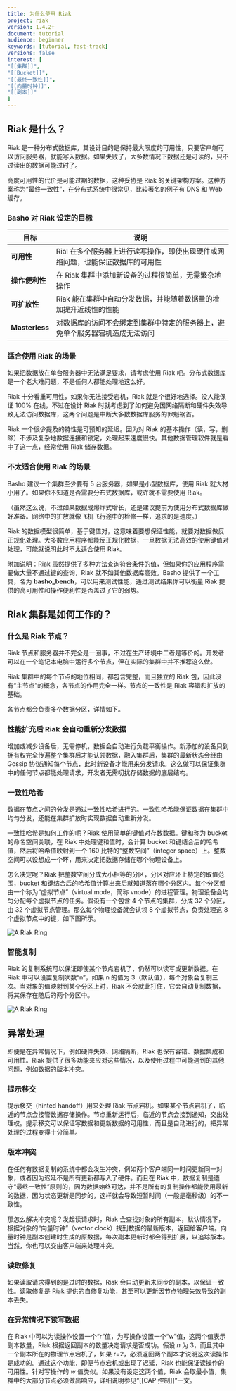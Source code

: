 ```yaml
---
title: 为什么使用 Riak
project: riak
version: 1.4.2+
document: tutorial
audience: beginner
keywords: [tutorial, fast-track]
versions: false
interest: [
"[[集群]]",
"[[Bucket]]",
"[[最终一致性]]",
"[[向量时钟]]",
"[[副本]]"
]
---
```


## Riak 是什么？

Riak 是一种分布式数据库，其设计目的是保持最大限度的可用性，只要客户端可以访问服务器，就能写入数据。如果失败了，大多数情况下数据还是可读的，只不过读出的数据可能过时了。

高度可用性的代价是可能过期的数据，这种妥协是 Riak 的关键架构方案。这种方案称为“最终一致性”，在分布式系统中很常见，比较著名的例子有 DNS 和 Web 缓存。

### Basho 对 Riak 设定的目标

目标 | 说明
-------|-------
**可用性** | Rial 在多个服务器上进行读写操作，即使出现硬件或网络问题，也能保证数据库的可用性
**操作便利性** | 在 Riak 集群中添加新设备的过程很简单，无需繁杂地操作
**可扩放性** | Riak 能在集群中自动分发数据，并能随着数据量的增加提升近线性的性能
**Masterless** | 对数据库的访问不会绑定到集群中特定的服务器上，避免单个服务器宕机造成无法访问

### 适合使用 Riak 的场景

如果把数据放在单台服务器中无法满足要求，请考虑使用 Riak 吧。分布式数据库是一个老大难问题，不是任何人都能处理地这么好。

Riak 十分看重可用性，如果你无法接受宕机，Riak 就是个很好地选择。没人能保证 100% 在线，不过在设计 Riak 时就考虑到了如何避免因网络隔断和硬件失效导致无法访问数据库，这两个问题是中断大多数数据库服务的罪魁祸首。

Riak 一个很少提及的特性是可预知的延迟。因为对 Riak 的基本操作（读，写，删除）不涉及复杂地数据连接和锁定，处理起来速度很快。其他数据管理软件就是看中了这一点，经常使用 Riak 储存数据。

### 不太适合使用 Riak 的场景

Basho 建议一个集群至少要有 5 台服务器，如果是小型数据库，使用 Riak 就大材小用了。如果你不知道是否需要分布式数据库，或许就不需要使用 Riak。

（虽然这么说，不过如果数据成爆炸式增长，还是建议提前为使用分布式数据库做好准备。网络中的扩放就像飞机飞行途中的检修一样，追求的是速度。）

Riak 的数据模型很简单，基于键值对，这意味着要想保证性能，就要对数据做反正规化处理。大多数应用程序都能反正规化数据，一旦数据无法高效的使用键值对处理，可能就说明此时不太适合使用 Riak。

附加说明：Riak 虽然提供了多种方法查询符合条件的值，但如果你的应用程序需要做大量不通过键的查询，Riak 就不如其他数据库高效。Basho 提供了一个工具，名为 **basho_bench**，可以用来测试性能，通过测试结果你可以衡量 Riak 提供的高可用性和操作便利性是否盖过了它的弱势。

## Riak 集群是如何工作的？

### 什么是 Riak 节点？

Riak 节点和服务器并不完全是一回事，不过在生产环境中二者是等价的。开发者可以在一个笔记本电脑中运行多个节点，但在实际的集群中并不推荐这么做。

Riak 集群中的每个节点的地位相同，都包含完整，而且独立的 Riak 包，因此没有“主节点”的概念，各节点的作用完全一样。节点的一致性是 Riak 容错和扩放的基础。

各节点都会负责多个数据分区，详情如下。

### 性能扩充后 Riak 会自动重新分发数据

增加或减少设备后，无需停机，数据会自动进行负载平衡操作。新添加的设备只到拥有权完全传遍整个集群后才能认领数据，融入集群后，集群的最新状态会经由 Gossip 协议通知每个节点，此时新设备才能用来分发请求。这么做可以保证集群中的任何节点都能处理请求，开发者无需叨扰存储数据的底层结构。

### 一致性哈希

数据在节点之间的分发是通过一致性哈希进行的。一致性哈希能保证数据在集群中均匀分发，还能在集群扩放时实现数据自动重新分发。

一致性哈希是如何工作的呢？Riak 使用简单的键值对存数数据。键和称为 bucket 的命名空间关联，在 Riak 中处理键和值时，会计算 bucket 和键结合后的哈希值，然后将哈希值映射到一个 160 比特的“整数空间”（integer space）上。整数空间可以设想成一个环，用来决定把数据存储在哪个物理设备上。

怎么决定呢？Riak 把整数空间分成大小相等的分区，分区对应环上特定的取值范围，bucket 和键结合后的哈希值计算出来后就知道落在哪个分区内。每个分区都由一个称为“虚拟节点”（virtual mode，简称 vnode）的进程管理。物理设备会均匀分配每个虚拟节点的任务。假设有一个包含 4 个节点的集群，分成 32 个分区，由 32 个虚拟节点管理。那么每个物理设备就会认领 8 个虚拟节点，负责处理这 8 个虚拟节点中的键，如下图所示。

![A Riak Ring](/images/riak-ring.png)

### 智能复制

Riak 的复制系统可以保证即使某个节点宕机了，仍然可以读写或更新数据。在 Riak 中可以设置复制次数“n”，如果 n 的值为 3（默认值），每个对象会复制三次。当对象的值映射到某个分区上时，Riak 不会就此打住，它会自动复制数据，将其保存在随后的两个分区中。

![A Riak Ring](/images/riak-data-distribution.png)

## 异常处理

即便是在异常情况下，例如硬件失效、网络隔断，Riak 也保有容错、数据集成和可用性。Riak 提供了很多功能来应对这些情况，以及使用过程中可能遇到的其他问题，例如数据的版本冲突。

### 提示移交

提示移交（hinted handoff）用来处理 Riak 节点宕机。如果某个节点宕机了，临近的节点会接管数据存储操作。节点重新运行后，临近的节点会接到通知，交出处理权。提示移交可以保证写数据和更新数据的可用性，而且是自动进行的，把异常处理的过程变得十分简单。

### 版本冲突

在任何有数据复制的系统中都会发生冲突，例如两个客户端同一时间更新同一对象，或者因为迟延不是所有更新都写入了硬件。而且在 Riak 中，数据复制是遵守“最终一致性”原则的，因为数据始终可达，并不是所有的复制操作都能使用最新的数据，因为状态更新是同步的，这样就会导致短暂时间（一般是毫秒级）的不一致性。

那怎么解决冲突呢？发起读请求时，Riak 会查找对象的所有副本，默认情况下，根据对象的“向量时钟”（vector clock）找到数据的最新版本，返回给客户端。向量时钟是副本创建时生成的原数据，每次副本更新时都会得到扩展，以追踪版本。当然，你也可以交由客户端来处理冲突。

### 读取修复

如果读取请求得到的是过时的数据，Riak 会自动更新未同步的副本，以保证一致性。读取修复是 Riak 提供的自修复功能，甚至可以更新因节点物理失效导致的副本丢失。

### 在异常情况下读写数据

在 Riak 中可以为读操作设置一个“r”值，为写操作设置一个“w”值，这两个值表示副本数量，Riak 根据返回副本的数量决定请求是否成功。假设 _n_ 为 3，而且其中一个副本所在的物理节点宕机了，如果 r=2，必须返回两个副本才说明这次读操作是成功的。通过这个功能，即便节点宕机或出现了迟延，Riak 也能保证读操作的可用性。针对写操作的 _w_ 值类似。如果没有设定这两个值，Riak 会取最小值，集群中的大部分节点必须做出响应，详细说明参见“[[CAP 控制]]”一文。
